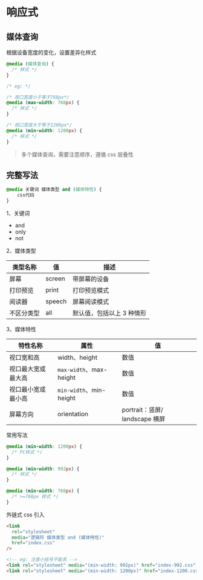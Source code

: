 # 响应式

## 媒体查询

根据设备宽度的变化，设置差异化样式

```css
@media (媒体查询) {
  /* 样式 */
}

/* eg: */

/* 视口宽度小于等于768px*/
@media (max-width: 768px) {
  /* 样式 */
}

/* 视口宽度大于等于1200px*/
@media (min-width: 1200px) {
  /* 样式 */
}
```

> 多个媒体查询，需要注意顺序，遵循 css 层叠性

## 完整写法

```css
@media 关键词 媒体类型 and (媒体特性) {
    css代码
}
```

1、关键词

- and
- only
- not

2、媒体类型

| 类型名称   | 值     | 描述                      |
| ---------- | ------ | ------------------------- |
| 屏幕       | screen | 带屏幕的设备              |
| 打印预览   | print  | 打印预览模式              |
| 阅读器     | speech | 屏幕阅读模式              |
| 不区分类型 | all    | 默认值，包括以上 3 种情形 |

3、媒体特性

| 特性名称           | 属性                    | 值                             |
| ------------------ | ----------------------- | ------------------------------ |
| 视口宽和高         | width、height           | 数值                           |
| 视口最大宽或最大高 | `max-width`、max-height | 数值                           |
| 视口最小宽或最小高 | `min-width`、min-height | 数值                           |
| 屏幕方向           | orientation             | portrait：竖屏/ landscape 横屏 |

常用写法

```css
@media (min-width: 1200px) {
  /* PC样式 */
}

@media (min-width: 992px) {
  /* 样式 */
}

@media (min-width: 768px) {
  /* >=768px 样式 */
}
```

外链式 css 引入

```html
<link
  rel="stylesheet"
  media="逻辑符 媒体类型 and (媒体特性)"
  href="index.css"
/>

<!-- eg: 注意小括号不能丢 -->
<link rel="stylesheet" media="(min-width: 992px)" href="index-992.css" />
<link rel="stylesheet" media="(min-width: 1200px)" href="index-1200.css" />
```
